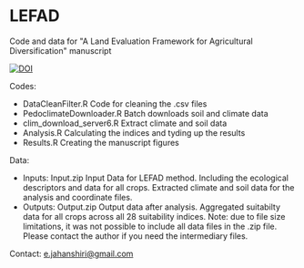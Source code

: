 # LEFAD
Code and data for "A Land Evaluation Framework for Agricultural Diversification" manuscript


<a href="https://zenodo.org/badge/latestdoi/248660700"><img src="https://zenodo.org/badge/248660700.svg" alt="DOI"></a>

Codes:
- DataCleanFilter.R	        Code for cleaning the .csv files
- PedoclimateDownloader.R	  Batch downloads soil and climate data
- clim_download_server6.R	  Extract climate and soil data
- Analysis.R	              Calculating the indices and tyding up the results
- Results.R	                Creating the manuscript figures

Data: 
- Inputs: Input.zip	Input Data for LEFAD method. Including the ecological descriptors and data for all crops. Extracted climate and soil data for the analysis and coordinate files. 
- Outputs: Output.zip Output data after analysis. Aggregated suitabilty data for all crops across all 28 suitability indices. Note: due to file size limitations, it was not possible to include all data files in the .zip file. Please contact the author if you need the intermediary files. 
 
Contact: e.jahanshiri@gmail.com 
